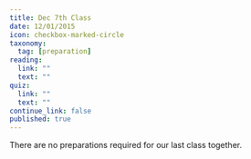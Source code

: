 ```yaml
---
title: Dec 7th Class
date: 12/01/2015
icon: checkbox-marked-circle
taxonomy:
  tag: [preparation]
reading:
  link: ""
  text: ""
quiz:
  link: ""
  text: ""
continue_link: false
published: true
---
```


There are no preparations required for our last class together.
